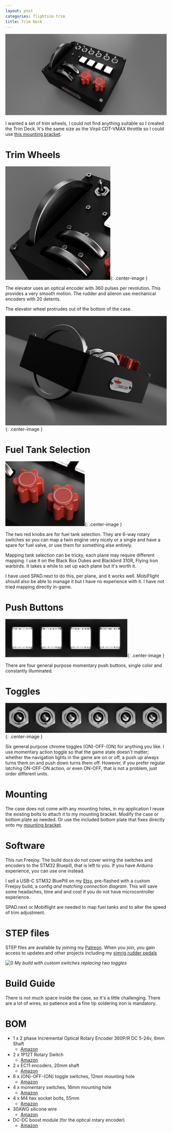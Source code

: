 ```yaml
---
layout: post
categories: flightsim trim
title: Trim Deck
---
```


![CDT_VMAX_Mount_2025 May 26_10 49 37PM 000_CustomizedView43852198952_jpg](../assets/trim-deck/CDT_VMAX_Mount_2025-May-26_10-49-37PM-000_CustomizedView43852198952_jpg.jpg)

I wanted a set of trim wheels, I could not find anything suitable so I created the Trim Deck. It's the same size as the Virpil CDT-VMAX throttle so I could use [this mounting bracket](./virpil-cdt-vmax-bracket). 

# Trim Wheels

![1](../assets/trim-deck/1.png){: .center-image }

The elevator uses an optical encoder with 360 pulses per revolution. This provides a very smooth motion. The rudder and aileron use mechanical encoders with 20 detents.

The elevator wheel protrudes out of the bottom of the case.

![5](../assets/trim-deck/5.png){: .center-image }

# Fuel Tank Selection

![2](../assets/trim-deck/2.png){: .center-image }

The two red knobs are for fuel tank selection. They are 6-way rotary switches so you can map a twin engine very nicely or a single and have a spare for fuel valve, or use them for something else entirely.

Mapping tank selection can be tricky, each plane may require different mapping.  I use it on the Black Box Dukes and Blackbird 310R, Flying Iron warbirds. It takes a while to set up each plane but it's worth it. 

I have used SPAD.next to do this, per plane, and it works well. MobiFlight should also be able to manage it but I have no experience with it. I have not tried mapping directly in-game.

# Push Buttons

![3](../assets/trim-deck/3.png){: .center-image }

There are four general purpose momentary push buttons, single color and constantly illuminated.  

# Toggles

![4](../assets/trim-deck/4.png){: .center-image }

Six general purpose chrome toggles (ON)-OFF-(ON) for anything you like. I use momentary action toggle so that the game state doesn't matter;  whether the navigation lights in the game are on or off, a push up always turns them on and push down turns them off. However, if you prefer regular latching ON-OFF-ON action, or even ON-OFF, that is not a problem, just order different units.

# Mounting

The case does not come with any mounting holes, in my application I reuse the existing bolts to attach it to my mounting bracket. Modify the case or bottom plate as needed. Or use the included bottom plate that fixes directly onto my [mounting bracket](./virpil-cdt-vmax-bracket).

# Software

This run Freejoy. The build docs do not cover wiring the switches and encoders to the STM32 Bluepill, that is left to you. If you have Arduino experience, you can use one instead.

I sell a USB-C STM32 BluePill on my [Etsy](https://s16nengineering.etsy.com), pre-flashed with a custom Freejoy build, a config *and matching connection diagram*. This will save some headaches, time and and cost if you do not have microcontroller experience.

SPAD.next or Mobiflight are needed to map fuel tanks and to alter the speed of trim adjustment.

# STEP files

STEP files are available by joining my [Patreon](https://patreon.com/s16n). When you join, you gain access to updates and other projects including my [simrig rudder pedals](rudder-pedals) 

![0](../assets/trim-deck/0.png)
*My build with custom switches replacing two toggles*

# Build Guide

There is not much space inside the case, so it's a little challenging. There are a lot of wires, so patience and a fine tip soldering iron is mandatory.

# BOM

- 1 x 2 phase Incremental Optical Rotary Encoder 360P/R DC 5-24v, 6mm Shaft
  - [Amazon](https://www.amazon.com/dp/B07MWZ4CLT)
- 2 x 1P12T Rotary Switch
  - [Amazon](https://www.amazon.com/dp/B074WMC9C8)
- 2 x EC11 encoders, 20mm shaft
  - [Amazon](https://www.amazon.com/dp/B08728K3YB)
- 6 x (ON)-OFF-(ON) toggle switches, 12mm mounting hole
  - [Amazon](https://www.amazon.com/dp/B09JFYNFFK)
- 4 x momentary switches, 16mm mounting hole
  - [Amazon](https://www.amazon.com/dp/B0BFQM928J)
- 4 x M4 hex socket bolts, 55mm 
  - [Amazon](https://www.amazon.com/dp/B0DFYK39N6)
- 30AWG silicone wire
  - [Amazon](https://www.amazon.com/dp/B01M70EDCW) 
- DC-DC boost module (for the optical rotary encoder)
  - [Amazon](https://www.amazon.com/dp/B07T7FWVP8)

